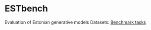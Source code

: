 # ESTbench
Evaluation of Estonian generative models
Datasets: [Benchmark tasks](https://github.com/eleriaedmaa/estbench/tree/main/benchmark_tasks)
